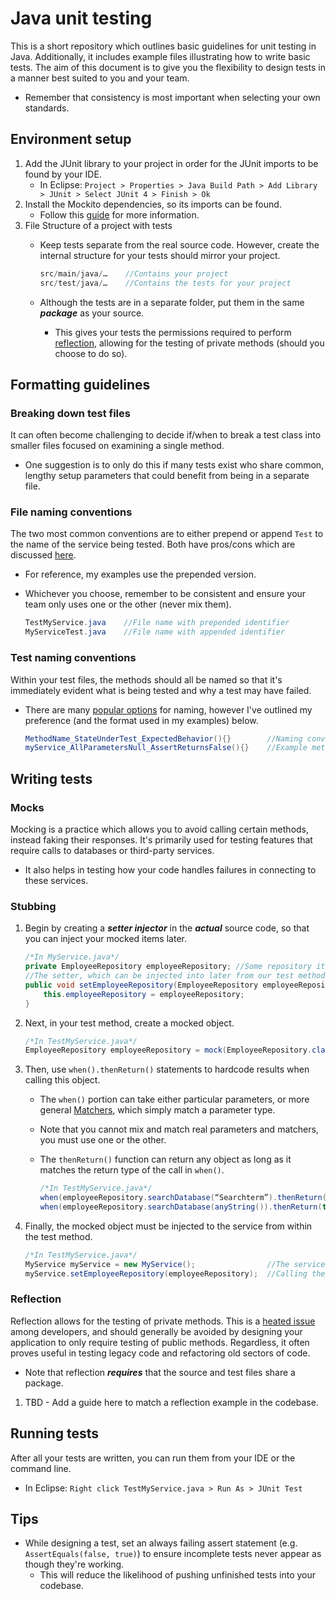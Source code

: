 # Java unit testing
This is a short repository which outlines basic guidelines for unit testing in Java. Additionally, it includes example files illustrating how to write basic tests. The aim of this document is to give you the flexibility to design tests in a manner best suited to you and your team.
   * Remember that consistency is most important when selecting your own standards.

## Environment setup
1. Add the JUnit library to your project in order for the JUnit imports to be found by your IDE.
    * In Eclipse: `Project > Properties > Java Build Path > Add Library > JUnit > Select JUnit 4 > Finish > Ok`
2. Install the Mockito dependencies, so its imports can be found.
    * Follow this [guide](http://www.vogella.com/tutorials/Mockito/article.html#mockito_installation) for more information.
3. File Structure of a project with tests
   * Keep tests separate from the real source code. However, create the internal structure for your tests should mirror your project.
   
      ```java
      src/main/java/…    //Contains your project
      src/test/java/…    //Contains the tests for your project
      ```
   
   * Although the tests are in a separate folder, put them in the same **_package_** as your source.
      * This gives your tests the permissions required to perform [reflection](https://docs.oracle.com/javase/tutorial/reflect/), allowing for the testing of private methods (should you choose to do so).

## Formatting guidelines
### Breaking down test files
It can often become challenging to decide if/when to break a test class into smaller files focused on examining a single method.
* One suggestion is to only do this if many tests exist who share common, lengthy setup parameters that could benefit from being in a separate file.

### File naming conventions
The two most common conventions are to either prepend or append `Test` to the name of the service being tested. Both have pros/cons which are discussed [here](https://stackoverflow.com/questions/3146821/naming-convention-junit-suffix-or-prefix-test).
   * For reference, my examples use the prepended version.
   * Whichever you choose, remember to be consistent and ensure your team only uses one or the other (never mix them).

      ```java
      TestMyService.java    //File name with prepended identifier
      MyServiceTest.java    //File name with appended identifier
      ```

### Test naming conventions
Within your test files, the methods should all be named so that it's immediately evident what is being tested and why a test may have failed.
  * There are many [popular options](https://dzone.com/articles/7-popular-unit-test-naming) for naming, however I've outlined my preference (and the format used in my examples) below.

      ```java
      MethodName_StateUnderTest_ExpectedBehavior(){}        //Naming convention
      myService_AllParametersNull_AssertReturnsFalse(){}    //Example method name
      ```

## Writing tests
### Mocks
Mocking is a practice which allows you to avoid calling certain methods, instead faking their responses. It's primarily used for testing features that require calls to databases or third-party services.
  * It also helps in testing how your code handles failures in connecting to these services.

### Stubbing
1. Begin by creating a **_setter injector_** in the **_actual_** source code, so that you can inject your mocked items later.
      
      ```java
      /*In MyService.java*/
      private EmployeeRepository employeeRepository; //Some repository item
      //The setter, which can be injected into later from our test methods
      public void setEmployeeRepository(EmployeeRepository employeeRepository){
          this.employeeRepository = employeeRepository;
      }
      ```
      
2. Next, in your test method, create a mocked object.

      ```java
      /*In TestMyService.java*/
      EmployeeRepository employeeRepository = mock(EmployeeRepository.class);
      ```

3. Then, use `when().thenReturn()` statements to hardcode results when calling this object.
    * The `when()` portion can take either particular parameters, or more general [Matchers](https://static.javadoc.io/org.mockito/mockito-core/1.9.5/org/mockito/Matchers.html), which simply match a parameter type.
    * Note that you cannot mix and match real parameters and matchers, you must use one or the other.
    * The `thenReturn()` function can return any object as long as it matches the return type of the call in `when()`.

      ```java
      /*In TestMyService.java*/
      when(employeeRepository.searchDatabase(“Searchterm”).thenReturn(true);
      when(employeeRepository.searchDatabase(anyString()).thenReturn(true);
      ```

4. Finally, the mocked object must be injected to the service from within the test method.

    ```java
    /*In TestMyService.java*/
    MyService myService = new MyService();                //The service object whose methods you're testing
    myService.setEmployeeRepository(employeeRepository);  //Calling the injection method
    ```

### Reflection
Reflection allows for the testing of private methods. This is a [heated issue](https://stackoverflow.com/questions/34571/how-do-i-test-a-private-function-or-a-class-that-has-private-methods-fields-or) among developers, and should generally be avoided by designing your application to only require testing of public methods. Regardless, it often proves useful in testing legacy code and refactoring old sectors of code.
  * Note that reflection **_requires_** that the source and test files share a package.

1. TBD - Add a guide here to match a reflection example in the codebase.

## Running tests
After all your tests are written, you can run them from your IDE or the command line.
  * In Eclipse: `Right click TestMyService.java > Run As > JUnit Test`

## Tips
* While designing a test, set an always failing assert statement (e.g. `AssertEquals(false, true)`) to ensure incomplete tests never appear as though they're working.
  * This will reduce the likelihood of pushing unfinished tests into your codebase.

